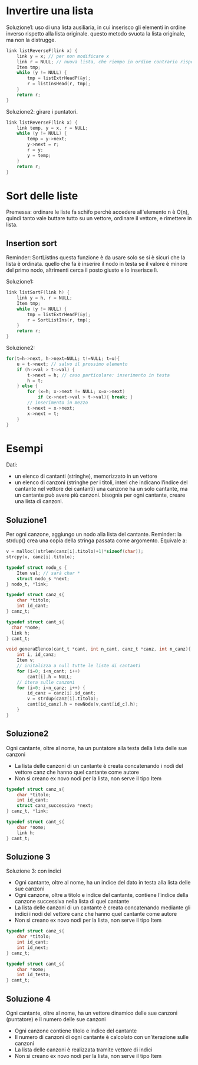 # Invertire una lista
Soluzione1: uso di una lista ausiliaria, in cui inserisco gli elementi in ordine inverso rispetto alla lista originale. questo metodo svuota la lista originale, ma non la distrugge.
```c
link listReverseF(link x) {
    link y = x; // per non modificare x
    link r = NULL; // nuova lista, che riempo in ordine contrario rispetto a x
    Item tmp;
    while (y != NULL) {
        tmp = listExtrHeadP(&y);
        r = listInsHead(r, tmp);
    }
    return r;
}
```

Soluzione2: girare i puntatori.
```c
link listReverseF(link x) {
    link temp, y = x, r = NULL;
    while (y != NULL) {
        temp = y->next;
        y->next = r;
        r = y;
        y = temp;
    }
    return r;
}
```

# Sort delle liste
Premessa: ordinare le liste fa schifo perchè accedere all'elemento n è O(n), quindi tanto vale buttare tutto su un vettore, ordinare il vettore, e rimettere in lista.
## Insertion sort
Reminder: SortListIns questa funzione è da usare solo se si è sicuri che la lista è ordinata. quello che fa è inserire il nodo in testa se il valore è minore del primo nodo, altrimenti cerca il posto giusto e lo inserisce lì.

Soluzione1:
```c
link listSortF(link h) {
    link y = h, r = NULL;
    Item tmp;
    while (y != NULL) {
        tmp = listExtrHeadP(&y);
        r = SortListIns(r, tmp);
    }
    return r;
}
```

Soluzione2:
```c
for(t=h->next, h->next=NULL; t!=NULL; t=u){
    u = t->next; // salvo il prossimo elemento
    if (h->val > t->val) {
        t->next = h; // caso particolare: inserimento in testa
        h = t;
    } else {
        for (x=h; x->next != NULL; x=x->next)
            if (x->next->val > t->val){ break; }
        // inserimento in mezzo
        t->next = x->next;
        x->next = t;
    }
}
```

# Esempi
Dati:
- un elenco di cantanti (stringhe), memorizzato in un vettore
- un elenco di canzoni (stringhe per i titoli, interi che indicano l’indice del cantante nel vettore dei cantanti)
una canzone ha un solo cantante, ma un cantante può avere più canzoni. bisognia per ogni cantante, creare una lista di canzoni.

## Soluzione1
Per ogni canzone, aggiungo un nodo alla lista del cantante.
Reminder: la strdup() crea una copia della stringa passata come argomento. Equivale a:
```c
v = malloc((strlen(canz[i].titolo)+1)*sizeof(char));
strcpy(v, canz[i].titolo);
```

```c
typedef struct nodo_s {
    Item val; // sarà char *
    struct nodo_s *next;
} nodo_t, *link;

typedef struct canz_s{
    char *titolo;
    int id_cant;
} canz_t;

typedef struct cant_s{
  char *nome;
  link h;
} cant_t;

void generaElenco(cant_t *cant, int n_cant, canz_t *canz, int n_canz){
    int i, id_canz;
    Item v;
    // initalizza a null tutte le liste di cantanti
    for (i=0; i<n_cant; i++)
        cant[i].h = NULL;
    // itera sulle canzoni
    for (i=0; i<n_canz; i++) {
        id_canz = canz[i].id_cant;
        v = strdup(canz[i].titolo);
        cant[id_canz].h = newNode(v,cant[id_c].h);
    }
}
```

## Soluzione2
Ogni cantante, oltre al nome, ha un puntatore alla testa della lista delle sue canzoni
- La lista delle canzoni di un cantante è creata concatenando i nodi del vettore canz che hanno quel cantante come autore
- Non si creano ex novo nodi per la lista, non serve il tipo Item

```c
typedef struct canz_s{
    char *titolo;
    int id_cant;
    struct canz_successiva *next;
} canz_t, *link;

typedef struct cant_s{
    char *nome;
    link h;
} cant_t;
```

## Soluzione 3
Soluzione 3: con indici
- Ogni cantante, oltre al nome, ha un indice del dato in testa alla lista delle sue canzoni
- Ogni canzone, oltre a titolo e indice del cantante, contiene l’indice della canzone successiva nella lista di quel cantante
- La lista delle canzoni di un cantante è creata concatenando mediante gli indici i nodi del vettore canz che hanno quel cantante come autore
- Non si creano ex novo nodi per la lista, non serve il tipo Item

```c
typedef struct canz_s{
    char *titolo;
    int id_cant;
    int id_next;
} canz_t;

typedef struct cant_s{
    char *nome;
    int id_testa;
} cant_t;
```

## Soluzione 4
Ogni cantante, oltre al nome, ha un vettore dinamico delle sue canzoni (puntatore) e il numero delle sue canzoni
- Ogni canzone contiene titolo e indice del cantante
- Il numero di canzoni di ogni cantante è calcolato con un’iterazione
sulle canzoni
- La lista delle canzoni è realizzata tramite vettore di indici
- Non si creano ex novo nodi per la lista, non serve il tipo Item